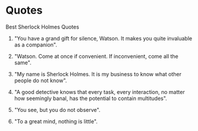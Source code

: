 # Quotes
Best Sherlock Holmes Quotes
       
 1. "You have a grand gift for silence, Watson. It makes you quite invaluable as a companion".           
 2. "Watson. Come at once if convenient. If inconvenient, come all the same".
 3. "My name is Sherlock Holmes. It is my business to know what other people do not know".          
 4. "A good detective knows that every task, every interaction, no matter how seemingly banal, has the potential to contain multitudes".
 
 5. "You see, but you do not observe".
 6. "To a great mind, nothing is little".
            
